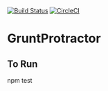 [![Build Status](https://travis-ci.org/prashanth-sams/GruntProtractor.svg?branch=master)](https://travis-ci.org/prashanth-sams/GruntProtractor)
[![CircleCI](https://circleci.com/gh/prashanth-sams/GruntProtractor.svg?style=shield)](https://circleci.com/gh/prashanth-sams/GruntProtractor)

# GruntProtractor

## To Run
npm test
